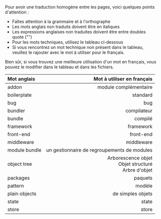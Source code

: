 Pour avoir une traduction homogène entre les pages, voici quelques points
d'attention :

* Faîtes attention à la grammaire et à l'orthographe
* Les mots anglais non traduits doivent être en italiques
* Les expressions anglaises non traduites doivent être entre doubles quote ("")
* Pour les mots techniques, utilisez le tableau ci-dessous
* Si vous rencontrez un mot technique non présent dans le tableau, veuillez le
rajouter avec le mot à utiliser pour le français.

Bien sûr, si vous trouvez une meilleure utilisation d'un mot en français, vous
pouvez le modifier dans le tableau et dans les fichiers.

|  Mot anglais  |                 Mot à utiliser en français                  |
| :------------ | ----------------------------------------------------------: |
| addon         |                                       module complémentaire |
| boilerplate   |                                                    standard |
| bug           |                                                         bug |
| bundler       |                                                 compilateur |
| bundle        |                                                     compilé |
| framework     |                                                   framework |
| front-end     |                                                   front-end |
| middleware    |                                                  middleware |
| module bundle |                 un gestionnaire de regroupements de modules |
| object tree   | Arborescence objet <br/> Objet structuré <br/>Arbre d'objet |
| packages      |                                                     paquets |
| pattern       |                                                      modèle |
| plain objects |                                           de simples objets |
| state         |                                                       state |
| store         |                                                       store |
